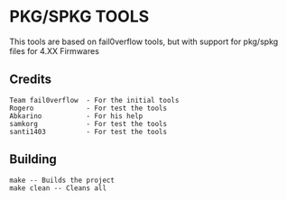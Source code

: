 PKG/SPKG TOOLS
==============

This tools are based on fail0verflow tools, but with support for pkg/spkg files for 4.XX Firmwares


Credits
-------

    Team fail0verflow  - For the initial tools
    Rogero		       - For test the tools
    Abkarino	       - For his help
    samkorg	           - For test the tools
    santi1403          - For test the tools




Building
--------

	make -- Builds the project
	make clean -- Cleans all
